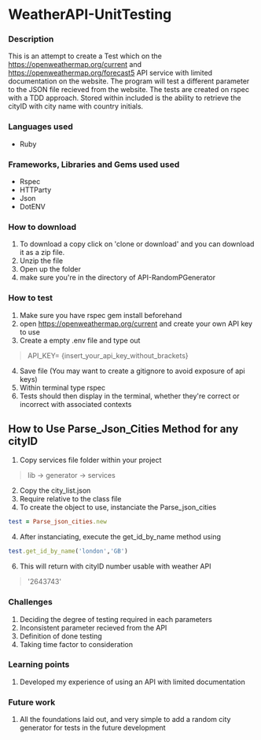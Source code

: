 # WeatherAPI-UnitTesting
### Description

This is an attempt to create a Test which on the https://openweathermap.org/current and https://openweathermap.org/forecast5 API service with limited documentation on the website. The program will test a different parameter to the JSON file recieved from the website. The tests are created on rspec with a TDD approach. Stored within included is the ability to retrieve the cityID with city name with country initials. 
### Languages used
* Ruby 

### Frameworks, Libraries and Gems used used
* Rspec
* HTTParty
* Json
* DotENV

### How to download
1. To download a copy click on 'clone or download' and you can download it as a zip file.
2. Unzip the file
3. Open up the folder
4. make sure you're in the directory of API-RandomPGenerator

### How to test
1. Make sure you have rspec gem install beforehand 
2. open https://openweathermap.org/current and create your own API key to use
3. Create a empty .env file and type out
> API_KEY= {insert_your_api_key_without_brackets}
4. Save file (You may want to create a gitignore to avoid exposure of api keys)
2. Within terminal type rspec 
3. Tests should then display in the terminal, whether they're correct or incorrect with associated contexts

## How to Use Parse_Json_Cities Method for any cityID
1. Copy services file folder within your project
> lib -> generator -> services
2. Copy the city_list.json
3. Require relative to the class file 
3. To create the object to use, instanciate the Parse_json_cities
```ruby
test = Parse_json_cities.new
```
4. After instanciating, execute the get_id_by_name method using 

```ruby
test.get_id_by_name('london','GB')
```

6. This will return with cityID number usable with weather API
>'2643743'

### Challenges 
1. Deciding the degree of testing required in each parameters
2. Inconsistent parameter recieved from the API
3. Definition of done testing
4. Taking time factor to consideration


### Learning points
1. Developed my experience of using an API with limited documentation 


### Future work
1. All the foundations laid out, and very simple to add a random city generator for tests in the future development
